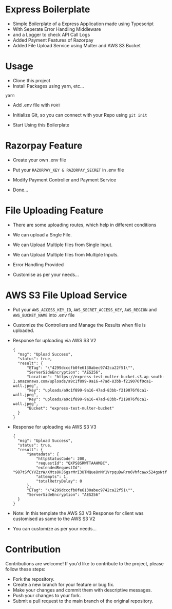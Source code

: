 # Express Boilerplate

- Simple Boilerplate of a Express Application made using Typescript
- With Seperate Error Handling Middleware
- and a Logger to check API Call Logs
- Added Payment Features of Razorpay
- Added File Upload Service using Multer and AWS S3 Bucket

# Usage

- Clone this project
- Install Packages using yarn, etc...

`yarn`

- Add .env file with `PORT`

- Initialize Git, so you can connect with your Repo using `git init`

- Start Using this Boilerplate

# Razorpay Feature

- Create your own .env file

- Put your `RAZORPAY_KEY & RAZORPAY_SECRET` in .env file

- Modify Payment Controller and Payment Service

- Done...

# File Uploading Feature

- There are some uploading routes, which help in different conditions

- We can upload a Sngle File.

- We can Upload Multiple files from Single Input.

- We can Upload Multiple files from Multiple Inputs.

- Error Handling Provided

- Customise as per your needs...

# AWS S3 File Upload Service

- Put your `AWS_ACCESS_KEY_ID`, `AWS_SECRET_ACCESS_KEY`, `AWS_REGION` and `AWS_BUCKET_NAME` into .env file

- Customize the Controllers and Manage the Results when file is uploaded.

- Response for uploading via AWS S3 V2

  ```
  {
    "msg": "Upload Success",
    "status": true,
    "result": {
        "ETag": "\"4299dcccfb0fe6130abec9742ca22f51\"",
        "ServerSideEncryption": "AES256",
        "Location": "https://express-test-multer-bucket.s3.ap-south-1.amazonaws.com/uploads/a9c1f899-9a16-47ad-83bb-f219076f0ca1-wall.jpeg",
        "key": "uploads/a9c1f899-9a16-47ad-83bb-f219076f0ca1-wall.jpeg",
        "Key": "uploads/a9c1f899-9a16-47ad-83bb-f219076f0ca1-wall.jpeg",
        "Bucket": "express-test-multer-bucket"
    }
  }
  ```

- Response for uploading via AWS S3 V3

  ```
  {
    "msg": "Upload Success",
    "status": true,
    "result": {
        "$metadata": {
            "httpStatusCode": 200,
            "requestId": "QXPS8SRWTTAAHMBC",
            "extendedRequestId": "987tSfCYVZzrW/XMts8HJ6gsrMrI3UTMQue8nMY1VrpquDwRrn6Vhfcawx524gsNtfb5jLCQr7k=",
            "attempts": 1,
            "totalRetryDelay": 0
        },
        "ETag": "\"4299dcccfb0fe6130abec9742ca22f51\"",
        "ServerSideEncryption": "AES256"
    }
  }
  ```

- Note: In this template the AWS S3 V3 Response for client was customised as same to the AWS S3 V2

- You can customize as per your needs...

# Contribution

Contributions are welcome! If you'd like to contribute to the project, please follow these steps:

- Fork the repository.
- Create a new branch for your feature or bug fix.
- Make your changes and commit them with descriptive messages.
- Push your changes to your fork.
- Submit a pull request to the main branch of the original repository.
